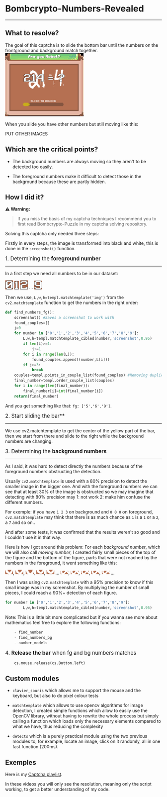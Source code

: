 # Bombcrypto-Numbers-Revealed
---

## What to resolve?

The goal of this captcha is to slide the bottom bar until the numbers on the frontground and background match together.
<img src="https://github.com/HugoCls/Captcha-Solving/blob/main/Bombcrypto-Numbers-Revealed/images/README_IMAGES/captcha_img.png?raw=true"  width="50%" height="50%">

When you slide you have other numbers but still moving like this:

PUT OTHER IMAGES

## Which are the critical points?

- The background numbers are always moving so they aren't to be detected too easily.

- The foreground numbers make it difficult to detect those in the background because these are partly hidden.

## How I did it?
**⚠ Warning:**
> If you miss the basis of my captcha techniques I recommend you to first read Bombcrypto-Puzzle in my captcha solving repository.

Solving this captcha only needed three steps:

Firstly in every steps, the image is transformed into black and white, this is done in the `screenshot()` function.

<big>1. Determining the **foreground number**</big>
***

In a first step we need all numbers to be in our dataset:

<img src="https://github.com/HugoCls/Captcha-Solving/blob/main/Bombcrypto-Numbers-Moving/images/0.png?raw=true" width="5%" height="5%"> <img src="https://github.com/HugoCls/Captcha-Solving/blob/main/Bombcrypto-Numbers-Moving/images/1.png?raw=true" width="3%" height="3%"> <img src="https://github.com/HugoCls/Captcha-Solving/blob/main/Bombcrypto-Numbers-Moving/images/2.png?raw=true" width="5%" height="5%"> ... <img src="https://github.com/HugoCls/Captcha-Solving/blob/main/Bombcrypto-Numbers-Moving/images/9.png?raw=true" width="5%" height="5%">

Then we use, `L,w,h=templ.matchtemplate('img')` from the `cv2.matchtemplate` function to get the numbers in the right order:

```python
def find_numbers_fg():
    screenshot() #Saves a screenshot to work with
    found_couples=[]
    j=0
    for number in ['0','1','2','3','4','5','6','7','8','9']:
        L,w,h=templ.matchtemplate_cibled(number,'screenshot',0.95)
        if len(L)>=1:
            j+=1
        for i in range(len(L)):
            found_couples.append((number,L[i]))
        if j>=3:
            break
    couples=templ.points_in_couple_list(found_couples) #Removing duplicates
    final_number=templ.order_couple_list(couples)
    for i in range(len(final_number)):
        final_number[i]=int(final_number[i])
    return(final_number)
```
And you get something like that: `fg: ['5','6','9']`.

<big>2. Start sliding the bar**</big>
***
We use cv2.matchtemplate to get the center of the yellow part of the bar, then we start from there and slide to the right while the background numbers are changing.

<big>3. Determining the **background numbers**</big>
***
As I said, it was hard to detect directly the numbers because of the foreground numbers obstructing the detection.

Usually `cv2.matchtemplate` is used with a 80% precision to detect the smaller image in the bigger one. And with the foreground numbers we can see that at least 30% of the image is obstructed so we may imagine that detecting with 80% precision may 1: not work 2: make him confuse the different numbers. 

For exemple: if you have `1 2 3` on background and `0 0 0` on foreground,  `cv2.matchtemplate` may think that there is as much chance as `1` is a `1` or a `2`, a `7` and so on..

And after some tests, it was confirmed that the results weren't so good and I couldn't use it in that way.

Here is how I got around this problem:
For each *background number*, which we will also call *moving number*, I created fairly small pieces of the top of the figure and the bottom of the figure, parts that were not reached by the numbers in the foreground, it went something like this:

<img src="https://github.com/HugoCls/Captcha-Solving/blob/main/Bombcrypto-Numbers-Moving/images/bg_0.1.png?raw=true" width="5%" height="5%">, <img src="https://github.com/HugoCls/Captcha-Solving/blob/main/Bombcrypto-Numbers-Moving/images/bg_0.2.png?raw=true" width="5%" height="5%">, <img src="https://github.com/HugoCls/Captcha-Solving/blob/main/Bombcrypto-Numbers-Moving/images/bg_0.3.png?raw=true" width="5%" height="5%">, <img src="https://github.com/HugoCls/Captcha-Solving/blob/main/Bombcrypto-Numbers-Moving/images/bg_0.4.png?raw=true" width="5%" height="5%">, <img src="https://github.com/HugoCls/Captcha-Solving/blob/main/Bombcrypto-Numbers-Moving/images/bg_0.5.png?raw=true" width="5%" height="5%">
...
<img src="https://github.com/HugoCls/Captcha-Solving/blob/main/Bombcrypto-Numbers-Moving/images/bg_2.1.png?raw=true" width="5%" height="5%">, <img src="https://github.com/HugoCls/Captcha-Solving/blob/main/Bombcrypto-Numbers-Moving/images/bg_2.2.png?raw=true" width="5%" height="5%">, <img src="https://github.com/HugoCls/Captcha-Solving/blob/main/Bombcrypto-Numbers-Moving/images/bg_2.3.png?raw=true" width="5%" height="5%">, <img src="https://github.com/HugoCls/Captcha-Solving/blob/main/Bombcrypto-Numbers-Moving/images/bg_2.4.png?raw=true" width="5%" height="5%">, <img src="https://github.com/HugoCls/Captcha-Solving/blob/main/Bombcrypto-Numbers-Moving/images/bg_2.5.png?raw=true" width="5%" height="5%">
...

Then I was using `cv2.matchtemplate` with a 95% precision to know if this small image was in my screenshot. By multiplying the number of small pieces, I could reach a 90%+ detection of each figure.

```python
for number in ['0','1','2','3','4','5','6','7','8','9']:
        L,w,h=templ.matchtemplate_cibled(number,'screenshot',0.95)
```

Note: This is a little bit more complicated but if you wanna see more about mathematics feel free to explore the following functions:
```python
    - find_number
    - find_numbers_bg
    - number_models
```

<big>4. **Release the bar** when fg and bg numbers matches</big>

```python
    cs.mouse.release(cs.Button.left)
```

## Custom modules

* `clavier_souris` which allows me to support the mouse and the keyboard, but also to do pixel colour tests


* `matchtemplate` which allows to use opencv algorithms for image detection, I created simple functions which allow to easily use the OpenCV library, without having to rewrite the whole process but simply calling a function which loads only the necessary elements compared to what we have, thus reducing the complexity


* `detects` which is a purely practical module using the two previous modules to, for example, locate an image, click on it randomly, all in one fast function (200ms).


## Exemples

Here is my [Captcha playlist](https://www.youtube.com/watch?v=nxSKQm3I88s&list=PL_7_H9j4EBUPKgiBUpKZJKIzCvJqu0Cbb "Captcha on Youtube").

In these videos you will only see the resolution, meaning only the script working, to get a better understanding of my code.

